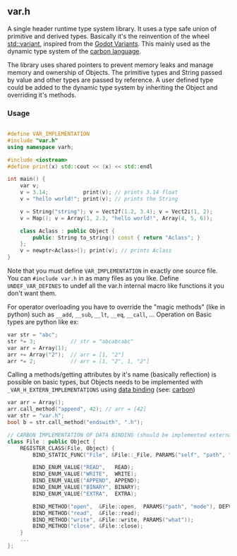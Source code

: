 ## var.h

A single header runtime type system library. It uses a type safe union of primitive and derived types. Basically it's the reinvention of the wheel [std::variant](https://en.cppreference.com/w/cpp/utility/variant), inspired from the [Godot Variants](https://github.com/godotengine/godot/blob/master/core/variant.h). This mainly used as the dynamic type system of the [carbon language](https://github.com/ThakeeNathees/carbon).

The library uses shared pointers to prevent memory leaks and manage memory and ownership of Objects. The primitive types and String passed by value and other types are passed by reference. A user defined type could be added to the dynamic type system by inheriting the Object and overriding it's methods.

### Usage
```c++

#define VAR_IMPLEMENTATION
#include "var.h"
using namespace varh;

#include <iostream>
#define print(x) std::cout << (x) << std::endl

int main() {
	var v;
	v = 3.14;           print(v); // prints 3.14 float
	v = "hello world!"; print(v); // prints the String

	v = String("string"); v = Vect2f(1.2, 3.4); v = Vect2i(1, 2);
	v = Map(); v = Array(1, 2.3, "hello world!", Array(4, 5, 6));

	class Aclass : public Object {
		public: String to_string() const { return "Aclass"; }
	};
	v = newptr<Aclass>(); print(v); // prints Aclass
}
```
Note that you must define `VAR_IMPLEMENTATION` in exactly one source file. You can `#include var.h` in as many files as you like. Define `UNDEF_VAR_DEFINES` to undef all the var.h internal macro like functions it you don't want them.

For operator overloading you have to override the "magic methods" (like in python) such as `__add`, `__sub`, `__lt`, `__eq`, `__call`, ... Operation on Basic types are python like ex:
```c++
var str = "abc";
str *= 3;           // str = "abcabcabc"
var arr = Array(1);
arr += Array("2");  // arr = [1, "2"]
arr *= 2;           // arr = [1, "2", 1, "2"]
```

Calling a methods/getting attributes by it's name (basically reflection) is possible on basic types, but Objects needs to be implemented with `_VAR_H_EXTERN_IMPLEMENTATIONS` using [data binding](https://github.com/ThakeeNathees/carbon/blob/master/core/native/native_bind.gen.h) (see: [carbon](https://github.com/ThakeeNathees/carbon))
```c++
var arr = Array();
arr.call_method("append", 42); // arr = [42]
var str = "var.h";
bool b = str.call_method("endswith", ".h");
```
```c++
// CARBON IMPLEMENTATION OF DATA BINDING (should be implemented externally var.h doesn't support out of the box)
class File : public Object {
	REGISTER_CLASS(File, Object) {
		BIND_STATIC_FUNC("File", &File::_File, PARAMS("self", "path", "mode"), DEFVALUES("", DEFAULT));

		BIND_ENUM_VALUE("READ",   READ);
		BIND_ENUM_VALUE("WRITE",  WRITE);
		BIND_ENUM_VALUE("APPEND", APPEND);
		BIND_ENUM_VALUE("BINARY", BINARY);
		BIND_ENUM_VALUE("EXTRA",  EXTRA);

		BIND_METHOD("open",  &File::open,  PARAMS("path", "mode"), DEFVALUES(DEFAULT));
		BIND_METHOD("read",  &File::read);
		BIND_METHOD("write", &File::write, PARAMS("what"));
		BIND_METHOD("close", &File::close);
	}
	...
};
```
